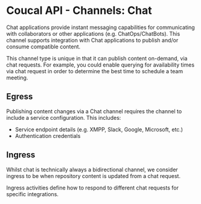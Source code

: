 # Coucal API - Channels: Chat

Chat applications provide instant messaging capabilities for communicating with collaborators or other applications
(e.g. ChatOps/ChatBots). This channel supports integration with Chat applications to publish and/or consume
compatible content.

This channel type is unique in that it can publish content on-demand, via chat requests. For example, you could
enable querying for availability times via chat request in order to determine the best time to schedule a team
meeting.

## Egress

Publishing content changes via a Chat channel requires the channel to include a service configuration. This includes:

- Service endpoint details (e.g. XMPP, Slack, Google, Microsoft, etc.)
- Authentication credentials

## Ingress

Whilst chat is technically always a bidirectional channel, we consider ingress to be when repository content is
updated from a chat request.

Ingress activities define how to respond to different chat requests for specific integrations.  
